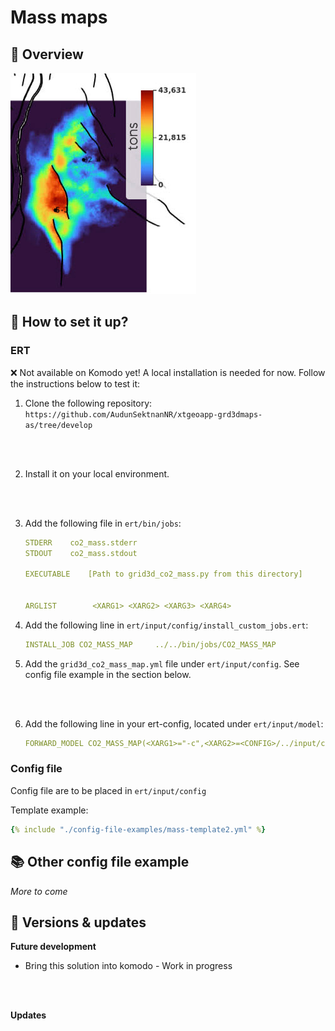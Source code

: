 # Mass maps

## 🎯 Overview

![image alt ><](mass-map.jpg)

## 📝 How to set it up?

### ERT

❌ Not available on Komodo yet! A local installation is needed for now. Follow the instructions below to test it:

 1. Clone the following repository: `https://github.com/AudunSektnanNR/xtgeoapp-grd3dmaps-as/tree/develop`
<br />
<br />

 2. Install it on your local environment.
<br />
<br />

 3. Add the following file in `ert/bin/jobs`:
    ```yaml
    STDERR    co2_mass.stderr
    STDOUT    co2_mass.stdout

    EXECUTABLE    [Path to grid3d_co2_mass.py from this directory] 


    ARGLIST        <XARG1> <XARG2> <XARG3> <XARG4>
    ```

 4. Add the following line in `ert/input/config/install_custom_jobs.ert`:
    ```yaml
    INSTALL_JOB CO2_MASS_MAP     ../../bin/jobs/CO2_MASS_MAP
    ```

 5. Add the `grid3d_co2_mass_map.yml` file under `ert/input/config`. See config file example in the section below.
 <br />
 <br />

 6. Add the following line in your ert-config, located under `ert/input/model`:
    ```yaml
    FORWARD_MODEL CO2_MASS_MAP(<XARG1>="-c",<XARG2>=<CONFIG>/../input/config/grid3d_co2_mass_map.yml, <XARG3>="--eclroot", <XARG4>=<ECLBASE>)
    ```


### Config file

Config file are to be placed in `ert/input/config`

Template example:

~~~ yaml title="grid3d_co2_mass_map.yml"
{% include "./config-file-examples/mass-template2.yml" %}
~~~

## 📚 Other config file example

*More to come*

## 🔧 Versions & updates

**Future development**

- Bring this solution into komodo - Work in progress
<br />
<br />

**Updates**
